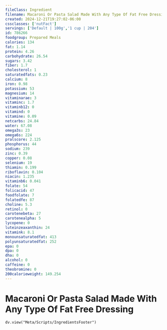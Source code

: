 ```yaml
---
fileClass: Ingredient
filename: Macaroni Or Pasta Salad Made With Any Type Of Fat Free Dressing
created: 2024-12-21T19:27:02-06:00
cssclasses: ['nutFact']
servings: ['Default | 100g','1 cup | 204']
id: 786266
foodgroup: Prepared Meals
calories: 134
fat: 1.14
protein: 4.26
carbohydrate: 26.54
sugars: 3.42
fiber: 1.7
cholesterol: 1
saturatedfats: 0.23
calcium: 8
iron: 0.98
potassium: 53
magnesium: 14
vitaminarae: 3
vitaminc: 1.7
vitaminb12: 0
vitamind: 0
vitamine: 0.09
netcarbs: 24.84
water: 67.08
omega3s: 23
omega6s: 224
pralscore: 2.125
phosphorus: 44
sodium: 239
zinc: 0.39
copper: 0.08
selenium: 19
thiamin: 0.199
riboflavin: 0.104
niacin: 1.235
vitaminb6: 0.041
folate: 54
folicacid: 47
foodfolate: 7
folatedfe: 87
choline: 5.3
retinol: 0
carotenebeta: 27
carotenealpha: 5
lycopene: 0
luteinzeaxanthin: 24
vitamink: 8.1
monounsaturatedfat: 413
polyunsaturatedfat: 252
epa: 0
dpa: 0
dha: 0
alcohol: 0
caffeine: 0
theobromine: 0
200calorieweight: 149.254
---
```


# Macaroni Or Pasta Salad Made With Any Type Of Fat Free Dressing

```dataviewjs
dv.view("Meta/Scripts/IngredientsFooter")
```